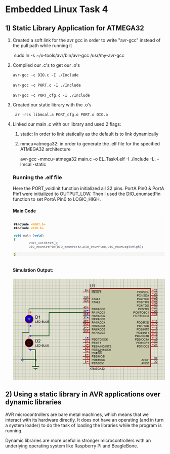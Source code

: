 # Embedded Linux Task 4

## 1) Static Library Application for ATMEGA32

1. Created a soft link for the avr gcc in order to write "avr-gcc" instead of the pull path while running it

   ​	sudo ln -s ~/x-tools/avr/bin/avr-gcc /usr/my-avr-gcc

2. Compiled our .c's to get our .o's 

       avr-gcc -c DIO.c -I ./Include
    	
       avr-gcc -c PORT.c -I ./Include
    
       avr-gcc -c PORT_cfg.c -I ./Include		

3. Created our static library with the .o's

        ar -rcs libmcal.a PORT_cfg.o PORT.o DIO.o

4. Linked our main .c with our library and used 2 flags:

   1. static: In order to link statically as the default is to link dynamically

   2. mmcu=atmega32: in order to generate the .elf file for the specified ATMEGA32 architecture

       avr-gcc -mmcu=atmega32 main.c -o EL_Task4.elf -I ./Include -L. -lmcal -static

   ### Running the .elf file
   Here the PORT_voidInit function initialized all 32 pins. PortA Pin0 & PortA Pin1 were initialized to OUTPUT_LOW. Then I used the DIO_enumsetPin function to set PortA Pin0 to LOGIC_HIGH.  
   #### Main Code
   ![maincode](https://github.com/yasminehelmy2001/Embedded_Linux/blob/master/EmbeddedLinux/EmbeddedLinux_Task4/README.assets/maincode.png)  
   #### Simulation Output:    
   ![preteussimulation](https://github.com/yasminehelmy2001/Embedded_Linux/blob/master/EmbeddedLinux/EmbeddedLinux_Task4/README.assets/Proteus.png)

## 2) Using a static library in AVR applications over dynamic libraries

AVR microcontrollers are bare metal machines, which means that we interact with its hardware directly. It does not have an operating (and in turn a system loader) to do the task of loading the libraries while the program is running. 

Dynamic  libraries are more useful in stronger microcontrollers with an underlying operating system like Raspberry Pi and BeagleBone.

